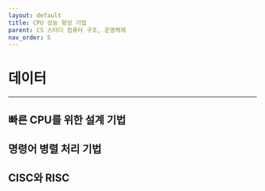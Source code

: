 ```yaml
---
layout: default
title: CPU 성능 향상 기법
parent: CS 스터디 컴퓨터 구조, 운영체제
nav_order: 5
---
```


# 데이터

---

## 빠른 CPU를 위한 설계 기법

## 명령어 병렬 처리 기법

## CISC와 RISC
